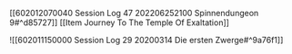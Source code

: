 [[602012070040 Session Log 47 202206252100 Spinnendungeon 9#^d85727]]
[[Item Journey To The Temple Of Exaltation]]

![[602011150000 Session Log 29 20200314 Die ersten Zwerge#^9a76f1]]